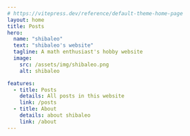 ```yaml
---
# https://vitepress.dev/reference/default-theme-home-page
layout: home
title: Posts
hero:
  name: "shibaleo"
  text: "shibaleo's website"
  tagline: A math enthusiast's hobby website
  image:
    src: /assets/img/shibaleo.png
    alt: shibaleo

features:
  - title: Posts
    details: All posts in this website
    link: /posts
  - title: About
    details: about shibaleo
    link: /about
---
```



